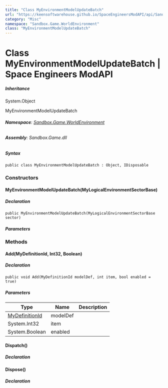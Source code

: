 ```yaml
---
title: "Class MyEnvironmentModelUpdateBatch"
url: "https://keensoftwarehouse.github.io/SpaceEngineersModAPI/api/Sandbox.Game.WorldEnvironment.MyEnvironmentModelUpdateBatch.html"
category: "Misc"
namespace: "Sandbox.Game.WorldEnvironment"
class: "MyEnvironmentModelUpdateBatch"
---
```


# Class MyEnvironmentModelUpdateBatch | Space Engineers ModAPI

##### Inheritance

System.Object

MyEnvironmentModelUpdateBatch

###### **Namespace**: [Sandbox.Game.WorldEnvironment](https://keensoftwarehouse.github.io/SpaceEngineersModAPI/api/Sandbox.Game.WorldEnvironment.html)

###### **Assembly**: Sandbox.Game.dll

##### Syntax

```
public class MyEnvironmentModelUpdateBatch : Object, IDisposable
```

### [](#constructors)Constructors

#### [](#Sandbox_Game_WorldEnvironment_MyEnvironmentModelUpdateBatch__ctor_Sandbox_Game_WorldEnvironment_MyLogicalEnvironmentSectorBase_)MyEnvironmentModelUpdateBatch(MyLogicalEnvironmentSectorBase)

##### Declaration

```
public MyEnvironmentModelUpdateBatch(MyLogicalEnvironmentSectorBase sector)
```

##### Parameters

### [](#methods)Methods

#### [](#Sandbox_Game_WorldEnvironment_MyEnvironmentModelUpdateBatch_Add_VRage_Game_MyDefinitionId_System_Int32_System_Boolean_)Add(MyDefinitionId, Int32, Boolean)

##### Declaration

```
public void Add(MyDefinitionId modelDef, int item, bool enabled = true)
```

##### Parameters

| Type | Name | Description |
| --- | --- | --- |
| [MyDefinitionId](https://keensoftwarehouse.github.io/SpaceEngineersModAPI/api/VRage.Game.MyDefinitionId.html) | modelDef |     |
| System.Int32 | item |     |
| System.Boolean | enabled |     |

#### [](#Sandbox_Game_WorldEnvironment_MyEnvironmentModelUpdateBatch_Dispatch)Dispatch()

##### Declaration

#### [](#Sandbox_Game_WorldEnvironment_MyEnvironmentModelUpdateBatch_Dispose)Dispose()

##### Declaration